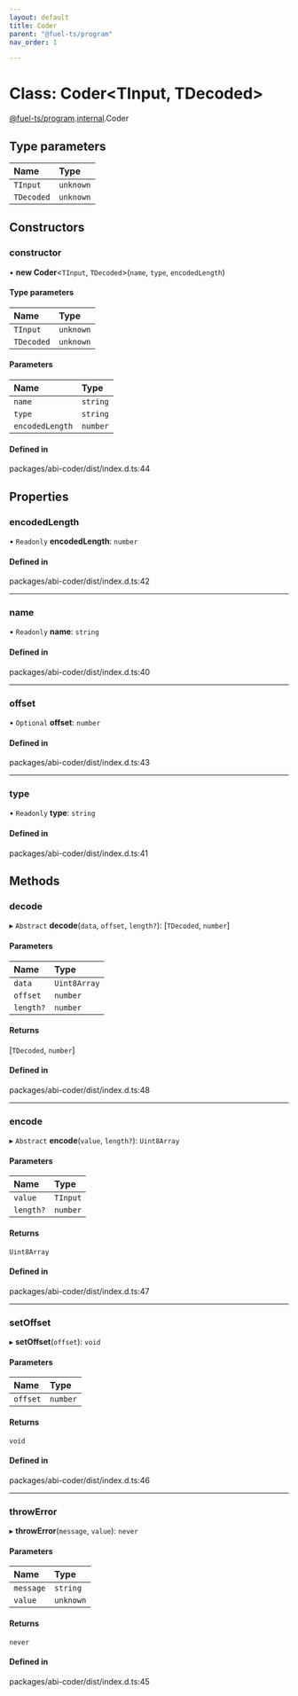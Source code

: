 ```yaml
---
layout: default
title: Coder
parent: "@fuel-ts/program"
nav_order: 1

---
```


# Class: Coder<TInput, TDecoded\>

[@fuel-ts/program](../index.md).[internal](../namespaces/internal.md).Coder

## Type parameters

| Name | Type |
| :------ | :------ |
| `TInput` | `unknown` |
| `TDecoded` | `unknown` |

## Constructors

### constructor

• **new Coder**<`TInput`, `TDecoded`\>(`name`, `type`, `encodedLength`)

#### Type parameters

| Name | Type |
| :------ | :------ |
| `TInput` | `unknown` |
| `TDecoded` | `unknown` |

#### Parameters

| Name | Type |
| :------ | :------ |
| `name` | `string` |
| `type` | `string` |
| `encodedLength` | `number` |

#### Defined in

packages/abi-coder/dist/index.d.ts:44

## Properties

### encodedLength

• `Readonly` **encodedLength**: `number`

#### Defined in

packages/abi-coder/dist/index.d.ts:42

___

### name

• `Readonly` **name**: `string`

#### Defined in

packages/abi-coder/dist/index.d.ts:40

___

### offset

• `Optional` **offset**: `number`

#### Defined in

packages/abi-coder/dist/index.d.ts:43

___

### type

• `Readonly` **type**: `string`

#### Defined in

packages/abi-coder/dist/index.d.ts:41

## Methods

### decode

▸ `Abstract` **decode**(`data`, `offset`, `length?`): [`TDecoded`, `number`]

#### Parameters

| Name | Type |
| :------ | :------ |
| `data` | `Uint8Array` |
| `offset` | `number` |
| `length?` | `number` |

#### Returns

[`TDecoded`, `number`]

#### Defined in

packages/abi-coder/dist/index.d.ts:48

___

### encode

▸ `Abstract` **encode**(`value`, `length?`): `Uint8Array`

#### Parameters

| Name | Type |
| :------ | :------ |
| `value` | `TInput` |
| `length?` | `number` |

#### Returns

`Uint8Array`

#### Defined in

packages/abi-coder/dist/index.d.ts:47

___

### setOffset

▸ **setOffset**(`offset`): `void`

#### Parameters

| Name | Type |
| :------ | :------ |
| `offset` | `number` |

#### Returns

`void`

#### Defined in

packages/abi-coder/dist/index.d.ts:46

___

### throwError

▸ **throwError**(`message`, `value`): `never`

#### Parameters

| Name | Type |
| :------ | :------ |
| `message` | `string` |
| `value` | `unknown` |

#### Returns

`never`

#### Defined in

packages/abi-coder/dist/index.d.ts:45
